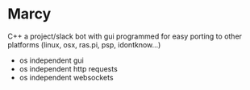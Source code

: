 # Marcy
C++
a project/slack bot with gui programmed for easy porting to other platforms (linux, osx, ras.pi, psp, idontknow...)
- os independent gui
- os independent http requests
- os independent websockets